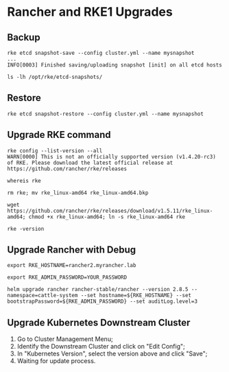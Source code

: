 
# Rancher and RKE1 Upgrades

## Backup
```
rke etcd snapshot-save --config cluster.yml --name mysnapshot
...
INFO[0003] Finished saving/uploading snapshot [init] on all etcd hosts
```
```
ls -lh /opt/rke/etcd-snapshots/
```

## Restore
```
rke etcd snapshot-restore --config cluster.yml --name mysnapshot
```

## Upgrade RKE command
```
rke config --list-version --all
WARN[0000] This is not an officially supported version (v1.4.20-rc3) of RKE. Please download the latest official release at https://github.com/rancher/rke/releases
```
```
whereis rke
```
```
rm rke; mv rke_linux-amd64 rke_linux-amd64.bkp
```
```
wget https://github.com/rancher/rke/releases/download/v1.5.11/rke_linux-amd64; chmod +x rke_linux-amd64; ln -s rke_linux-amd64 rke
```
```
rke -version
```

## Upgrade Rancher with Debug
```
export RKE_HOSTNAME=rancher2.myrancher.lab
```
```
export RKE_ADMIN_PASSWORD=YOUR_PASSWORD
```
```
helm upgrade rancher rancher-stable/rancher --version 2.8.5 --namespace=cattle-system --set hostname=${RKE_HOSTNAME} --set bootstrapPassword=${RKE_ADMIN_PASSWORD} --set auditLog.level=3
```

## Upgrade Kubernetes Downstream Cluster
1. Go to Cluster Management Menu;
2. Identify the Downstream Cluster and click on "Edit Config";
3. In "Kubernetes Version", select the version above and click "Save";
4. Waiting for update process.
